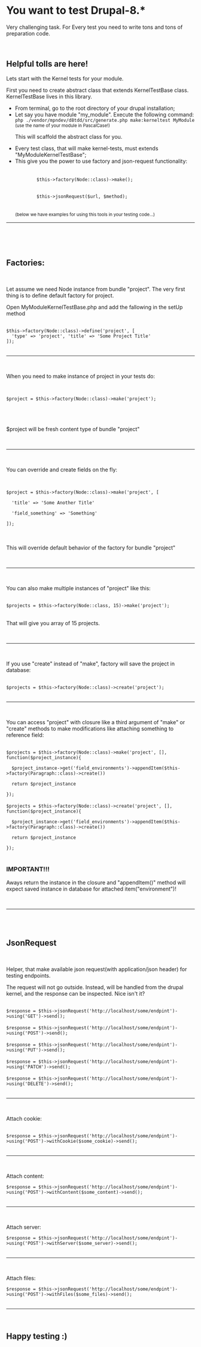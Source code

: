 <h1>You want to test Drupal-8.*</h1>
<p>Very challenging task. For Every test you need to write tons and tons of preparation code.</p>
<br/>
<h2>Helpful tolls are here!</h2>
<p>Lets start with the Kernel tests for your module.</p>
<p>First you need to create abstract class that extends KernelTestBase class. KernelTestBase lives in this library.</p>
<ul>
    <li>From terminal, go to the root directory of your drupal installation;</li>
    <li>Let say you have module "my_module". Execute the following command:<br>
        <code>php ./vendor/mpndev/d8tdd/src/generate.php make:kerneltest MyModule</code><br>
        <small>(use the name of your module in PascalCase!)</small>
        <p>This will scaffold the abstract class for you.</p>
    </li>
    <li>Every test class, that will make kernel-tests, must extends "MyModuleKernelTestBase";</li>
    <li>This give you the power to use factory and json-request functionality:
        <br>
        <br>
        <code>
        $this->factory(Node::class)->make();
        </code>
        <br>
        <code>
        $this->jsonRequest($url, $method);
        </code>
        <br>
        <br>
        <small>(below we have examples for using this tools in your testing code...)</small>
    </li>
</ul>
<hr>
<br>
<br>
<br>
<h2>Factories:</h2>
<br>
<p>Let assume we need Node instance from bundle "project". The very first thing is to define default factory for project.</p>
<p>Open MyModuleKernelTestBase.php and add the fallowing in the setUp method</p>
<br>
<code>$this->factory(Node::class)->define('project', [<br>&nbsp;&nbsp;'type' => 'project', 'title' => 'Some Project Title'<br>]);</code>
<br>
<br>
<hr>
<br>
<p>When you need to make instance of project in your tests do:</p>
<br>
<code>
$project = $this->factory(Node::class)->make('project');
</code>
<br>
<br>
<br>
<p>$project will be fresh content type of bundle "project"</p>
<br>
<hr>
<br>
<p>You can override and create fields on the fly:</p>
<br>
<code>
$project = $this->factory(Node::class)->make('project', [<br>
&nbsp;&nbsp;'title' => 'Some Another Title'<br>
&nbsp;&nbsp;'field_something' => 'Something'<br>
]);
</code>
<br>
<br>
<p>This will override default behavior of the factory for bundle "project"</p>
<br>
<hr>
<br>
<p>You can also make multiple instances of "project" like this:</p>
<br>
<code>$projects = $this->factory(Node::class, 15)->make('project');</code>
<br>
<br>
<p>That will give you array of 15 projects.</p>
<br>
<hr>
<br>
<p>If you use "create" instead of "make", factory will save the project in database:</p>
<br>
<code>$projects = $this->factory(Node::class)->create('project');</code>
<br>
<br>
<hr>
<br>
<p>You can access "project" with closure like a third argument of "make" or "create" methods to make modifications like attaching something to reference field:</p>
<br>
<code>$projects = $this->factory(Node::class)->make('project', [], function($project_instance){<br>
&nbsp;&nbsp;$project_instance->get('field_environments')->appendItem($this->factory(Paragraph::class)->create())<br>
&nbsp;&nbsp;return $project_instance<br>
});</code><br><br>
<code>$projects = $this->factory(Node::class)->create('project', [], function($project_instance){<br>
&nbsp;&nbsp;$project_instance->get('field_environments')->appendItem($this->factory(Paragraph::class)->create())<br>
&nbsp;&nbsp;return $project_instance<br>
});</code>
<br>
<br>
<h3>IMPORTANT!!!</h3>
<p>Aways return the instance in the closure and "appendItem()" method will expect saved instance in database for attached item("environment")!</p>
<br>
<hr>
<br>
<br>
<h2>JsonRequest</h2>
<br>
<p>Helper, that make available json request(with application/json header) for testing endpoints.</p>
<p>The request will not go outside. Instead, will be handled from the drupal kernel, and the response can be inspected. Nice isn't it?</p>
<br>
<code>$response = $this->jsonRequest('http://localhost/some/endpint')->using('GET')->send();</code>
<br>
<br>
<code>$response = $this->jsonRequest('http://localhost/some/endpint')->using('POST')->send();</code>
<br><br>
<code>$response = $this->jsonRequest('http://localhost/some/endpint')->using('PUT')->send();</code>
<br>
<br>
<code>$response = $this->jsonRequest('http://localhost/some/endpint')->using('PATCH')->send();</code>
<br>
<br>
<code>$response = $this->jsonRequest('http://localhost/some/endpint')->using('DELETE')->send();</code>
<br>
<br>
<hr>
<br>
<p>Attach cookie:</p>
<br>
<code>$response = $this->jsonRequest('http://localhost/some/endpint')->using('POST')->withCookie($some_cookie)->send();</code>
<br>
<br>
<hr>
<br>
<p>Attach content:</p>
<code>$response = $this->jsonRequest('http://localhost/some/endpint')->using('POST')->withContent($some_content)->send();</code>
<br>
<br>
<hr>
<br>
<p>Attach server:</p>
<code>$response = $this->jsonRequest('http://localhost/some/endpint')->using('POST')->withServer($some_server)->send();</code>
<br>
<br>
<hr>
<br>
<p>Attach files:</p>
<code>$response = $this->jsonRequest('http://localhost/some/endpint')->using('POST')->withFiles($some_files)->send();</code>
<br>
<br>
<hr>
<br>
<h2>Happy testing :)</h2>